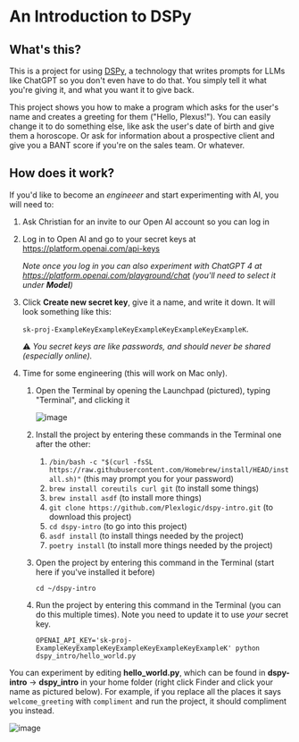 # An Introduction to DSPy

## What's this?

This is a project for using [DSPy](https://github.com/stanfordnlp/dspy), a technology that writes prompts for LLMs like ChatGPT so you don't even have to do that. You simply tell it what you're giving it, and what you want it to give back.

This project shows you how to make a program which asks for the user's name and creates a greeting for them ("Hello, Plexus!"). You can easily change it to do something else, like ask the user's date of birth and give them a horoscope. Or ask for information about a prospective client and give you a BANT score if you're on the sales team. Or whatever.

## How does it work?

If you'd like to become an *engineeer* and start experimenting with AI, you will need to:

1. Ask Christian for an invite to our Open AI account so you can log in
1. Log in to Open AI and go to your secret keys at https://platform.openai.com/api-keys

   _Note once you log in you can also experiment with ChatGPT 4 at https://platform.openai.com/playground/chat (you'll need to select it under **Model**)_
1. Click **Create new secret key**, give it a name, and write it down. It will look something like this:

   `sk-proj-ExampleKeyExampleKeyExampleKeyExampleKeyExampleK`.

   ⚠️ _You secret keys are like passwords, and should never be shared (especially online)._
1. Time for some engineering (this will work on Mac only).
   1. Open the Terminal by opening the Launchpad (pictured), typing "Terminal", and clicking it
      
      ![image](https://github.com/Plexlogic/dspy-intro/assets/61395658/3b31a3d7-f629-4426-8b2d-1790e8e25a3d)
   1. Install the project by entering these commands in the Terminal one after the other:
      1. `/bin/bash -c "$(curl -fsSL https://raw.githubusercontent.com/Homebrew/install/HEAD/install.sh)"` (this may prompt you for your password) 
      1. `brew install coreutils curl git` (to install some things)
      1. `brew install asdf` (to install more things)
      1. `git clone https://github.com/Plexlogic/dspy-intro.git` (to download this project)
      1. `cd dspy-intro` (to go into this project)
      1. `asdf install` (to install things needed by the project)
      1. `poetry install` (to install more things needed by the project)
   1. Open the project by entering this command in the Terminal (start here if you've installed it before)

      `cd ~/dspy-intro`
   1. Run the project by entering this command in the Terminal (you can do this multiple times). Note you need to update it to use *your* secret key.

      `OPENAI_API_KEY='sk-proj-ExampleKeyExampleKeyExampleKeyExampleKeyExampleK' python dspy_intro/hello_world.py`

You can experiment by editing **hello_world.py**, which can be found in **dspy-intro** → **dspy_intro** in your home folder (right click Finder and click your name as pictured below). For example, if you replace all the places it says `welcome_greeting` with `compliment` and run the project, it should compliment you instead.

![image](https://github.com/Plexlogic/dspy-intro/assets/61395658/48ecddcd-b51f-4a35-8213-5db2f810ab22)

